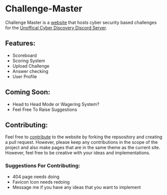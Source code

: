# Challenge-Master
Challenge Master is a [website](https://challenge-master.firebaseapp.com) that hosts cyber security based challenges for the [Unoffical Cyber Discovery Discord Server](https://discord.gg/8h7HU4C).

## Features:
* Scoreboard
* Scoring System
* Upload Challenge
* Answer checking
* User Profile

## Coming Soon:
* Head to Head Mode or Wagering System?
* Feel Free To Raise Suggestions

## Contributing:
Feel free to [contribute](https://github.com/Dan-McL/Challenge-Master/blob/master/CONTRIBUTING.md) to the website by forking the repsository and creating a pull request.  However, please keep any contributions in the scope of the project and also make pages that are in the same theme as the current site.  However, feel free to be creative with your ideas and implementations.

### Suggestions For Contributing:
* 404 page needs doing
* Favicon Icon needs redoing
* Message me if you have any ideas that you want to implement
